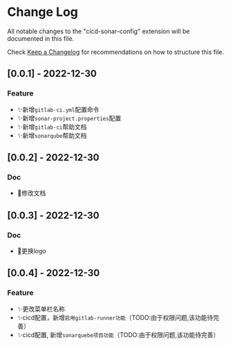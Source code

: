 # Change Log

All notable changes to the "cicd-sonar-config" extension will be documented in this file.

Check [Keep a Changelog](http://keepachangelog.com/) for recommendations on how to structure this file.

## [0.0.1] - 2022-12-30

### Feature
  
- ✨新增`gitlab-ci.yml`配置命令
- ✨新增`sonar-project.properties`配置
- ✨新增`gitlab-ci`帮助文档
- ✨新增`sonarqube`帮助文档

## [0.0.2] - 2022-12-30

### Doc

- 📝修改文档

## [0.0.3] - 2022-12-30

### Doc

- 📝更换logo

## [0.0.4] - 2022-12-30

### Feature
- ✨更改菜单栏名称
- ✨cicd配置，新增`启用gitlab-runner功能`（TODO:由于权限问题,该功能待完善）
- ✨cicd配置, 新增`sonarquebe项目功能`（TODO:由于权限问题,该功能待完善）